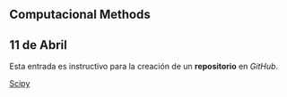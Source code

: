 ## Computacional Methods
## 11 de Abril
Esta entrada es instructivo para la creación de un __repositorio__ en _GitHub_.

[Scipy](./scipy/scipy.md)

